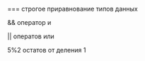 === строгое приравнование типов данных
<!-- ///////////////////// -->
&& оператор и 
<!-- ////////////////////////// -->
|| оператов или 
<!-- /////////////////////////// -->
5%2 остатов от деления 1 



